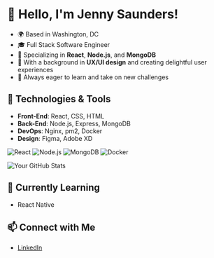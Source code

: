# 👋 Hello, I'm Jenny Saunders!

- 🌍 Based in Washington, DC
- 🎓 Full Stack Software Engineer
- 💼 Specializing in **React**, **Node.js**, and **MongoDB**
- 🎨 With a background in **UX/UI design** and creating delightful user experiences
- 🚀 Always eager to learn and take on new challenges

## 🔧 Technologies & Tools
- **Front-End**: React, CSS, HTML
- **Back-End**: Node.js, Express, MongoDB
- **DevOps**: Nginx, pm2, Docker
- **Design**: Figma, Adobe XD

![React](https://img.shields.io/badge/-React-61DAFB?style=flat&logo=react&logoColor=white)
![Node.js](https://img.shields.io/badge/-Node.js-339933?style=flat&logo=node.js&logoColor=white)
![MongoDB](https://img.shields.io/badge/-MongoDB-47A248?style=flat&logo=mongodb&logoColor=white)
![Docker](https://img.shields.io/badge/-Docker-2496ED?style=flat&logo=docker&logoColor=white)

![Your GitHub Stats](https://github-readme-stats.vercel.app/api?username=JennyGlover&show_icons=true&hide_title=true&count_private=true&theme=radical)

## 🌱 Currently Learning
- React Native


## 📫 Connect with Me
- [LinkedIn](https://www.linkedin.com/in/jennygloversaunders/)
